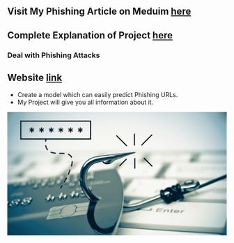 ## Visit My Phishing Article on Meduim <a href='https://medium.com/@abhishekacharya092/phishing-sites-predictor-using-fastapi-3a686b041566'>here</a> 
## Complete Explanation of Project <a href='https://youtu.be/zKNXHluHneU'>here</a>
### Deal with Phishing Attacks 
## Website [link](https://www.cmswebsiteservices.com/work/malicious-link-detector)
* Create a model which can easily predict Phishing URLs.
* My Project will give you all information about it.

<img src = 'https://github.com/taruntiwarihp/raw_images/blob/master/hack1.png'>
